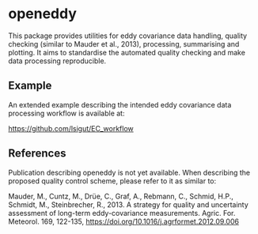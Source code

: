 <!-- README.md is generated from README.Rmd. Please edit that file -->
openeddy
========

This package provides utilities for eddy covariance data handling, quality checking (similar to Mauder et al., 2013), processing, summarising and plotting. It aims to standardise the automated quality checking and make data processing reproducible.

Example
-------

An extended example describing the intended eddy covariance data processing workflow is available at:

<https://github.com/lsigut/EC_workflow>

References
----------

Publication describing openeddy is not yet available. When describing the proposed quality control scheme, please refer to it as similar to:

Mauder, M., Cuntz, M., Drüe, C., Graf, A., Rebmann, C., Schmid, H.P., Schmidt, M., Steinbrecher, R., 2013. A strategy for quality and uncertainty assessment of long-term eddy-covariance measurements. Agric. For. Meteorol. 169, 122-135, <https://doi.org/10.1016/j.agrformet.2012.09.006>
